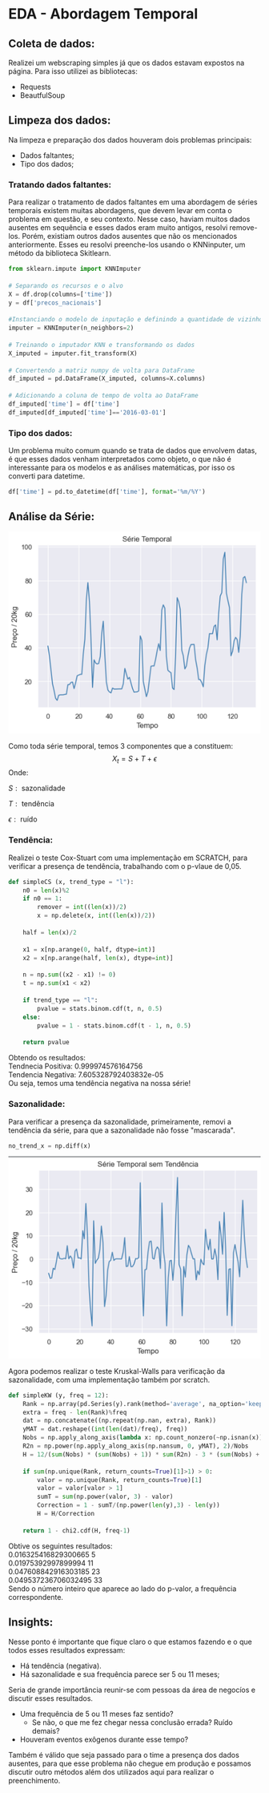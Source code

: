 # EDA - Abordagem Temporal

## Coleta de dados:
Realizei um webscraping simples já que os dados estavam expostos na página. Para isso utilizei as bibliotecas:
- Requests
- BeautfulSoup

## Limpeza dos dados:
Na limpeza e preparação dos dados houveram dois problemas principais:
- Dados faltantes;
- Tipo dos dados;

### Tratando dados faltantes: 
Para realizar o tratamento de dados faltantes em uma abordagem de séries temporais existem muitas abordagens, que devem levar em conta o problema em questão, e seu contexto. Nesse caso, haviam muitos dados ausentes em sequência e esses dados eram muito antigos, resolvi remove-los. Porém, existiam outros dados ausentes que não os mencionados anteriormente. Esses eu resolvi preenche-los usando o KNNinputer, um método da biblioteca Skitlearn.
```python
from sklearn.impute import KNNImputer

# Separando os recursos e o alvo
X = df.drop(columns=['time'])
y = df['precos_nacionais']

#Instanciando o modelo de inputação e definindo a quantidade de vizinhos
imputer = KNNImputer(n_neighbors=2)  

# Treinando o imputador KNN e transformando os dados
X_imputed = imputer.fit_transform(X)

# Convertendo a matriz numpy de volta para DataFrame
df_imputed = pd.DataFrame(X_imputed, columns=X.columns)

# Adicionando a coluna de tempo de volta ao DataFrame
df_imputed['time'] = df['time']
df_imputed[df_imputed['time']=='2016-03-01']
```

### Tipo dos dados:
Um problema muito comum quando se trata de dados que envolvem datas, é que esses dados venham interpretados como objeto, o que não é interessante para os modelos e as análises matemáticas, por isso os converti para datetime.
```python
df['time'] = pd.to_datetime(df['time'], format='%m/%Y')
```

## Análise da Série:

![serie_temporal](time_series_plot.png)

Como toda série temporal, temos 3 componentes que a constituem:
$$X_t = S + T + \epsilon$$
Onde:

$S:\text{ sazonalidade}$

$T:\text{ tendência}$

$\epsilon:\text{ ruído}$

### Tendência:
Realizei o teste Cox-Stuart com uma implementação em SCRATCH, para verificar a presença de tendência, trabalhando com o p-vlaue de 0,05. 
```python
def simpleCS (x, trend_type = "l"):
    n0 = len(x)%2
    if n0 == 1:
        remover = int((len(x))/2)
        x = np.delete(x, int((len(x))/2))
        
    half = len(x)/2
    
    x1 = x[np.arange(0, half, dtype=int)]
    x2 = x[np.arange(half, len(x), dtype=int)]
    
    n = np.sum((x2 - x1) != 0)
    t = np.sum(x1 < x2)
    
    if trend_type == "l":
        pvalue = stats.binom.cdf(t, n, 0.5)
    else:
        pvalue = 1 - stats.binom.cdf(t - 1, n, 0.5)
    
    return pvalue
```
Obtendo os resultados:  
Tendnecia Positiva: 0.999974576164756  
Tendencia Negativa:  7.605328792403832e-05  
Ou seja, temos uma tendência negativa na nossa série!

### Sazonalidade:
Para verificar a presença da sazonalidade, primeiramente, removi a tendência da série, para que a sazonalidade não fosse "mascarada".

```python
no_trend_x = np.diff(x)
```
![serie_temporal](time_series_no_tendency.png)

Agora podemos realizar o teste Kruskal-Walls para verificação da sazonalidade, com uma implementação também por scratch.
```python
def simpleKW (y, freq = 12):    
    Rank = np.array(pd.Series(y).rank(method='average', na_option='keep'))
    extra = freq - len(Rank)%freq
    dat = np.concatenate((np.repeat(np.nan, extra), Rank))
    yMAT = dat.reshape((int(len(dat)/freq), freq))
    Nobs = np.apply_along_axis(lambda x: np.count_nonzero(~np.isnan(x)), 0, yMAT)
    R2n = np.power(np.apply_along_axis(np.nansum, 0, yMAT), 2)/Nobs
    H = 12/(sum(Nobs) * (sum(Nobs) + 1)) * sum(R2n) - 3 * (sum(Nobs) + 1)

    if sum(np.unique(Rank, return_counts=True)[1]>1) > 0:
        valor = np.unique(Rank, return_counts=True)[1]
        valor = valor[valor > 1]
        sumT = sum(np.power(valor, 3) - valor)
        Correction = 1 - sumT/(np.power(len(y),3) - len(y))
        H = H/Correction

    return 1 - chi2.cdf(H, freq-1)
```
Obtive os seguintes resultados:  
0.016325416829300665 5  
0.01975392997899994 11  
0.047608842916303185 23  
0.049537236706032495 33  
Sendo o número inteiro que aparece ao lado do p-valor, a frequência correspondente.

## Insights:
Nesse ponto é importante que fique claro o que estamos fazendo e o que todos esses resultados expressam:
- Há tendência (negativa).
- Há sazonalidade e sua frequência parece ser 5 ou 11 meses;  

Seria de grande importância reunir-se com pessoas da área de negocíos e discutir esses resultados. 
- Uma frequência de 5 ou 11 meses faz sentido? 
    - Se não, o que me fez chegar nessa conclusão errada? Ruído demais?  
- Houveram eventos exôgenos durante esse tempo?  

Também é válido que seja passado para o time a presença dos dados ausentes, para que esse problema não chegue em produção e possamos discutir outro métodos além dos utilizados aqui para realizar o preenchimento.